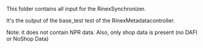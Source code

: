 This folder contains all input for the RinexSynchronizer.

It's the output of the base_test test of the RinexMetadatacontroller.

Note: it does not contain NPR data. Also, only shop data
is present (no DAFI or NoShop Data)
